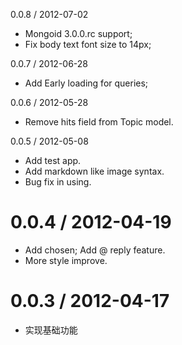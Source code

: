 0.0.8 / 2012-07-02

  * Mongoid 3.0.0.rc support;
  * Fix body text font size to 14px;

0.0.7 / 2012-06-28

  * Add Early loading for queries;

0.0.6 / 2012-05-28

  * Remove hits field from Topic model.

0.0.5 / 2012-05-08

  * Add test app.
  * Add markdown like image syntax.
  * Bug fix in using.

0.0.4 / 2012-04-19
==================

  * Add chosen; Add @ reply feature.
  * More style improve.

0.0.3 / 2012-04-17
==================

  * 实现基础功能
